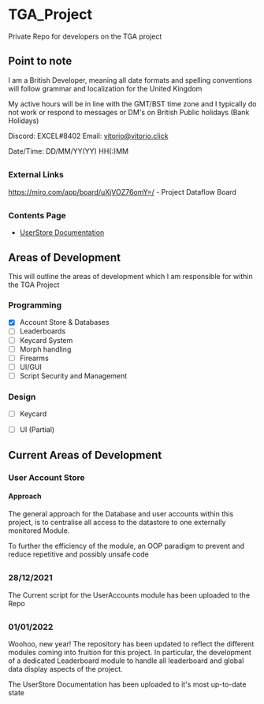 
# TGA_Project
Private Repo for developers on the TGA project

## Point to note
I am a British Developer, meaning all date formats and spelling conventions will follow grammar and localization for the United Kingdom

My active hours will be in line with the GMT/BST time zone and I typically do not work or respond to messages or DM's on British Public holidays (Bank Holidays)

Discord: EXCEL#8402
Email: [vitorio@vitorio.click](mailto:vitorio@vitorio.click)

Date/Time: DD/MM/YY(YY) HH(:)MM

##
### External Links
https://miro.com/app/board/uXjVOZ76omY=/ - Project Dataflow Board

##
### Contents Page

 - [UserStore Documentation](https://github.com/Vintovin/TGA_Project/blob/main/UserStore/UserStoreDocumentation.md)

##


## Areas of Development
This will outline the areas of development which I am responsible for within the TGA Project

### Programming

 - [x] Account Store & Databases
 - [ ] Leaderboards
 - [ ] Keycard System
 - [ ] Morph handling
 - [ ] Firearms
 - [ ] UI/GUI
 - [ ] Script Security and Management

### Design

 - [ ] Keycard
 - [ ] UI (Partial)


## Current Areas of Development

### User Account Store

#### Approach
The general approach for the Database and user accounts within this project, is to centralise all access to the datastore to one externally monitored Module.

To further the efficiency of the module, an OOP paradigm to prevent and reduce repetitive and possibly unsafe code
##
### 28/12/2021
The Current script for the UserAccounts module has been uploaded to the Repo
##
### 01/01/2022
Woohoo, new year!
The repository has been updated to reflect the different modules coming into fruition for this project. In particular, the development of a dedicated Leaderboard module to handle all leaderboard and global data display aspects of the project.

The UserStore Documentation has been uploaded to it's most up-to-date state
